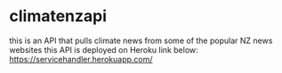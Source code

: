 # climatenzapi
this is an API that pulls climate news from some of the popular NZ news websites
this API is deployed on Heroku link below:
https://servicehandler.herokuapp.com/
